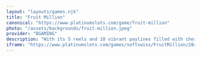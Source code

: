 ```yaml
---
layout: "layouts/games.njk"
title: "Fruit Million"
canonical: "https://www.platinumslots.com/game/fruit-million"
photo: "/assets/backgrounds/fruit-million.jpeg"
provider: "BGAMING"
description: "With its 5 reels and 10 vibrant paylines filled with cherries, lemons, plums, and lucky sevens, “Fruit Million” on PlatinumSlots.com is a burst of juicy fun. Three or more bar scatters on PlatinumSlots will grant you 15 free spins, and all wins during this time are tripled—transforming just a few symbols into a fruity fortune! You can use the traditional Gamble feature to risk your winnings by predicting a card’s color; if you guess correctly, your payout will be doubled. With its sharp visuals, lively music, and high-volatility excitement, “Fruit Million” is an ideal energizer for slot enthusiasts on platinumslots."
iframe: "https://www.platinumslots.com/games/softswiss/FruitMillion/2849"
---
```

